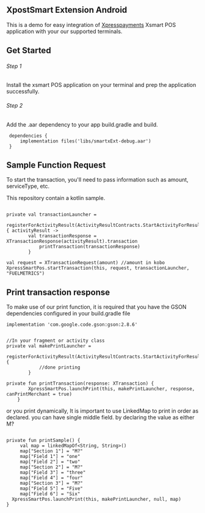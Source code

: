 ## XpostSmart Extension Android

This is a demo for easy integration of [Xpresspayments](https://https://www.xpresspayments.com.com) Xsmart POS application with your our supported terminals.

## Get Started

###### Step 1

Install the xsmart POS application on your terminal and prep the application successfully.

###### Step 2

Add the .aar dependency to your app build.gradle and build.

```
 dependencies {
     implementation files('libs/smartxExt-debug.aar')
 }

```

## Sample Function Request

To start the transaction, you'll need to pass information such as amount, serviceType, etc.

This repository contain a kotlin sample.

```

private val transactionLauncher =
        registerForActivityResult(ActivityResultContracts.StartActivityForResult()) { activityResult ->
        val transactionResponse = XTransactionResponse(activityResult).transaction
            printTransaction(transactionResponse)
        }

val request = XTransactionRequest(amount) //amount in kobo
XpressSmartPos.startTransaction(this, request, transactionLauncher, "FUELMETRICS")

```

## Print transaction response

To make use of our print function, it is required that you have the GSON dependencies configured in your build.gradle file

```
implementation 'com.google.code.gson:gson:2.8.6'


//In your fragment or activity class
private val makePrintLauncher =
        registerForActivityResult(ActivityResultContracts.StartActivityForResult()) {
            //done printing
        }

private fun printTransaction(response: XTransaction) {
        XpressSmartPos.launchPrint(this, makePrintLauncher, response, canPrintMerchant = true)
    }

```

or you print dynamically, It is important to use LinkedMap to print in order as declared.
you can have single middle field. by declaring the value as either M?

```

private fun printSample() {
     val map = linkedMapOf<String, String>()
     map["Section 1"] = "M?"
     map["Field 1"] = "one"
     map["Field 2"] = "two"
     map["Section 2"] = "M?"
     map["Field 3"] = "three"
     map["Field 4"] = "four"
     map["Section 3"] = "M?"
     map["Field 5"] = "Five"
     map["Field 6"] = "Six"
  XpressSmartPos.launchPrint(this, makePrintLauncher, null, map)
}

```